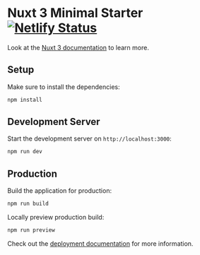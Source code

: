 # Nuxt 3 Minimal Starter [![Netlify Status](https://api.netlify.com/api/v1/badges/dd0a0981-992d-47c1-9649-2cc4471bf5f1/deploy-status)](https://app.netlify.com/sites/peaceful-cheesecake-95858f/deploys)

Look at the [Nuxt 3 documentation](https://nuxt.com/docs/getting-started/introduction) to learn more.

## Setup

Make sure to install the dependencies:

```bash
npm install
```

## Development Server

Start the development server on `http://localhost:3000`:

```bash
npm run dev
```

## Production

Build the application for production:

```bash
npm run build
```

Locally preview production build:

```bash
npm run preview
```

Check out the [deployment documentation](https://nuxt.com/docs/getting-started/deployment) for more information.
